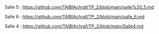 Salle 5 : https://github.com/TAIBIAchraf/TP_2/blob/main/salle%20_5.md

Salle 6 : https://github.com/TAIBIAchraf/TP_2/blob/main/salle_6.md

Salle 4 : https://github.com/TAIBIAchraf/TP_2/blob/main/Salle4.md
